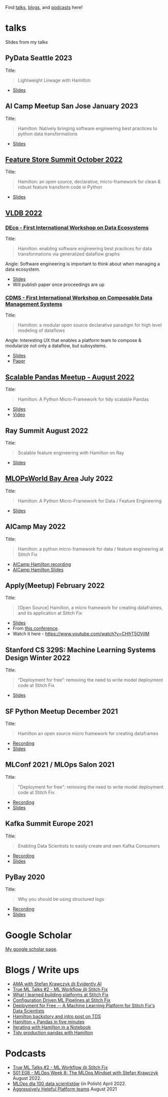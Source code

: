 Find [talks](#talks), [blogs](#blogs), and [podcasts](#podcasts) here!

# talks
Slides from my talks

## PyData Seattle 2023
Title:
> Lightweight Lineage with Hamilton
* [Slides](https://github.com/skrawcz/talks/files/11399972/PyData-Seattl-Lightning-Talk-2023-Lighweight-Lineage-with-Hamilton.pdf)

## AI Camp Meetup San Jose January 2023
Title:
> Hamilton: Natively bringing software engineering best practices to python data transformations
* [Slides](https://github.com/skrawcz/talks/files/10830349/Hamilton_.Natively.bringing.software.engineering.best.practices.to.python.data.transformations.-.January.2023.pdf)

## [Feature Store Summit October 2022](https://www.featurestoresummit.com/)
Title:
> Hamilton: an open source, declarative, micro-framework for clean & robust feature transform code in Python
* [Slides](https://github.com/skrawcz/talks/files/9759661/FS.Summit.2022.-.Hamilton.pdf)

## [VLDB 2022](https://vldb.org/2022/)
### [DEco - First International Workshop on Data Ecosystems](https://dbis.rwth-aachen.de/DEco22/)
Title:
> Hamilton: enabling software engineering best practices for data transformations via generalized dataflow graphs

Angle: Software engineering is important to think about when managing a data ecosystem.
* [Slides](https://github.com/skrawcz/talks/files/9550914/Submitted.-.DEco.2022_.Hamilton_.enabling.software.engineering.best.practices.for.data.transformations.via.generalized.dataflow.graphs.1.pdf)
* Will publish paper once proceedings are up

### [CDMS - First International Workshop on Composable Data Management Systems](https://cdmsworkshop.github.io/2022/)
Title:
> Hamilton: a modular open source declarative paradigm for high level modeling of dataflows

Angle: Interesting UX that enables a platform team to compose & modularize not only a dataflow, but subsystems.
* [Slides](https://github.com/skrawcz/talks/files/9550939/CDMS.2022.-.Hamilton_.a.modular.open.source.declarative.paradigm.for.high.level.modeling.of.dataflows.1.pdf)
* [Paper](https://cdmsworkshop.github.io/2022/Proceedings/ShortPapers/Paper6_StefanKrawczyk.pdf)


## [Scalable Pandas Meetup - August 2022](https://ponder.us5.list-manage.com/subscribe?utm=stefankrawczyk)
Title: 
> Hamilton: A Python Micro-Framework for tidy scalable Pandas
* [Slides](https://github.com/skrawcz/talks/files/9428705/Hamilton.%40.Ponder.Pandas.meetup.pdf)
* [Video](https://www.youtube.com/watch?v=m_rjCzxQj4c&ab_channel=Ponder)

## Ray Summit August 2022
Title:
> Scalable feature engineering with Hamilton on Ray
* [Slides](https://github.com/skrawcz/talks/files/9411082/Submitted.Slides.-.Ray.Summit_.Scalable.feature.engineering.with.Hamilton.on.Ray.pdf)


## [MLOPsWorld Bay Area](https://mlopsworld.com/bayarea/) July 2022
Title:
> Hamilton: A Python Micro-Framework for Data / Feature Engineering
* [Slides](https://github.com/skrawcz/talks/files/9213924/Hamilton_.A.Python.Micro-Framework.for.Data._.Feature.Engineering.pdf)


## AICamp May 2022
Title:
> Hamilton: a python micro-framework for data / feature engineering at Stitch Fix
* [AICamp Hamilton recording](https://www.youtube.com/watch?v=PDGIt37dov8)
* [AICamp Hamilton Slides](https://github.com/skrawcz/talks/files/8691633/AICamp.Hamilton.Presentation.pdf)


## Apply(Meetup) February 2022
Title: 
 > [Open Source] Hamilton, a micro framework for creating dataframes, and its application at Stitch Fix 

* [Slides](https://github.com/skrawcz/talks/blob/main/Public%20ApplyConf2022%20-%20%5BOpen%20Source%5D%20Hamilton%2C%20a%20micro%20framework%20for%20creating%20dataframes%2C%20and%20its%20application%20at%20Stitch%20Fix.pdf)
* From [this conference](https://www.applyconf.com/agenda/open-source-hamilton-a-micro-framework-for-creating-dataframes-and-its-application-at-stitch-fix/). 
* Watch it here - https://www.youtube.com/watch?v=CHfrT5OVjlM

## Stanford CS 329S: Machine Learning Systems Design Winter 2022
Title:
> “Deployment for free”: removing the need to write model deployment code at Stitch Fix

* [Slides](https://stanford-cs329s.github.io/slides/cs329s_12_stefan_model_deploymet_stitch_fix.pdf)


## SF Python Meetup December 2021
Title: 
> Hamilton an open source micro framework for creating dataframes
* [Recording](https://www.youtube.com/watch?v=_XUYfwougz4)
* [Slides](https://github.com/skrawcz/talks/files/8944605/Python.Meetup.Dec.2021.-.Hamilton_.an.open.source.micro.framework.for.creating.dataframes.pdf)


## MLConf 2021 / MLOps Salon 2021
Title: 
> "Deployment for free": removing the need to write model deployment code at Stitch Fix
* [Recording](https://www.youtube.com/watch?v=DDclFWzHfTk&t=14s&ab_channel=Verta)
* [Slides](https://github.com/skrawcz/talks/files/8944598/final-deploymentforfreeremovingtheneedtowritemodeldeploymentcodeatstitchfix-210429181515.pdf)


## Kafka Summit Europe 2021
Title: 
> Enabling Data Scientists to easily create and own Kafka Consumers
* [Recording](https://www.confluent.io/events/kafka-summit-europe-2021/enabling-data-scientists-to-easily-create-and-own-kafka-consumers/])
* [Slides](https://github.com/skrawcz/talks/files/8944572/enablingdatascientiststoeasilycreateandownkafkaconsumers2-210512155416.pdf)

## PyBay 2020
Title: 
> Why you should be using structured logs
* [Recording](https://www.youtube.com/watch?v=4Y3VdS2pLF4&t=1s&ab_channel=SFPython)
* [Slides](https://github.com/skrawcz/talks/files/8944578/stitchfixstefankrawczykwhyyoushouldbeusingstructuredlogs-190818231512.pdf)

# Google Scholar
[My google scholar page](https://scholar.google.com/citations?user=2d_37dEAAAAJ).


# Blogs / Write ups

* [AMA with Stefan Krawczyk @ Evidently AI](https://www.evidentlyai.com/blog/ama-stefan-krawczyk)
* [True ML Talks #2 - ML Workflow @ Stitch Fix](https://blog.truefoundry.com/machinelearning-workflow-stitchfix/)
* [What I learned building platforms at Stitch Fix](https://stefankrawczyk.substack.com/p/what-i-learned-building-platforms)
* [Configuration Driven ML Pipelines at Stitch Fix](https://multithreaded.stitchfix.com/blog/2022/08/02/configuration-driven-ml-pipelines/)
* [Deployment for Free -- A Machine Learning Platform for Stitch Fix's Data Scientists](https://multithreaded.stitchfix.com/blog/2022/07/14/deployment-for-free/)
* [Hamilton backstory and intro post on TDS](https://towardsdatascience.com/functions-dags-introducing-hamilton-a-microframework-for-dataframe-generation-more-8e34b84efc1d)
* [Hamilton + Pandas in five minutes](https://towardsdatascience.com/how-to-use-hamilton-with-pandas-in-5-minutes-89f63e5af8f5)
* [Iterating with Hamilton in a Notebook](https://towardsdatascience.com/how-to-use-hamilton-with-pandas-in-5-minutes-89f63e5af8f5)
* [Tidy production pandas with Hamilton](https://towardsdatascience.com/tidy-production-pandas-with-hamilton-3b759a2bf562)

# Podcasts

* [True ML Talks #2 - ML Workflow @ Stitch Fix](https://www.youtube.com/watch?v=TbP5G188kX8&t=2s) 
* [S01 E08 - MLOps Week 8: The MLOps Mindset with Stefan Krawczyk](https://rss.com/podcasts/mlops-weekly/571949/) August 2022.
* [MLOps dla 100 data scientistów](https://nieliniowy.pl/mlops-dla-100-data-scientistow-stefan-krawczyk-stitch-fix/) (in Polish) April 2022.
* [Aggressively Helpful Platform teams](https://www.youtube.com/watch?v=az8lXG9v4uo) August 2021

